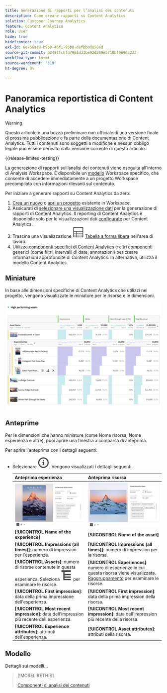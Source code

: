 ```yaml
---
title: Generazione di rapporti per l’analisi dei contenuti
description: Come creare rapporti su Content Analytics
solution: Customer Journey Analytics
feature: Content Analytics
role: User
hide: true
hidefromtoc: true
exl-id: 6e756ae8-b969-46f1-95b8-d8fbb0d058ed
source-git-commit: 62491fcbf37961d33be92d209e5710bf9696c223
workflow-type: tm+mt
source-wordcount: '319'
ht-degree: 0%

---
```


# Panoramica reportistica di Content Analytics

>[!WARNING]
>
>Questo articolo è una bozza preliminare non ufficiale di una versione finale di prossima pubblicazione e fa parte della documentazione di Content Analytics. Tutti i contenuti sono soggetti a modifiche e nessun obbligo legale può essere derivato dalla versione corrente di questo articolo.
>

{{release-limited-testing}}

La generazione di rapporti sull’analisi dei contenuti viene eseguita all’interno di Analysis Workspace. È disponibile un [modello](#template) Workspace specifico, che consente di accedere immediatamente a un progetto Workspace precompilato con informazioni rilevanti sul contenuto.

Per iniziare a generare rapporti su Content Analytics da zero:

1. [Crea un nuovo](/help/analysis-workspace/build-workspace-project/create-projects.md) o [apri un progetto](/help/analysis-workspace/build-workspace-project/open-projects.md) esistente in Workspace.
1. Assicurati di [selezionare una visualizzazione dati](/help/analysis-workspace/c-panels/panels.md#data-view) per la generazione di rapporti di Content Analytics. Il reporting di Content Analytics è disponibile solo per le visualizzazioni dati [configurate](/help/content-analytics/config/configuration.md) per Content Analytics.
1. Trascina una visualizzazione ![Tabella](/help/assets/icons/Table.svg) [Tabella a forma libera](/help/analysis-workspace/visualizations/freeform-table/freeform-table.md) nell&#39;area di lavoro.
1. Utilizza [componenti specifici di Content Analytics](components.md) e altri [componenti](/help/components/overview.md) generici (come filtri, intervalli di date, annotazioni) per creare informazioni approfondite di Content Analytics. In alternativa, utilizza il modello Content Analytics.

## Miniature

In base alle dimensioni specifiche di Content Analytics che utilizzi nel progetto, vengono visualizzate le miniature per le risorse e le dimensioni.

![Miniature di Content Analytics](../assets/aca-thumbnails.png)

## Anteprime

Per le dimensioni che hanno miniature (come Nome risorsa, Nome esperienza e altre), puoi aprire una finestra a comparsa di anteprima.

Per aprire l&#39;anteprima con i dettagli seguenti:

* Selezionare ![InfoOutline](/help/assets/icons/InfoOutline.svg). Vengono visualizzati i dettagli seguenti.

  | Anteprima esperienza | Anteprima risorsa |
  |---|---|
  | ![Anteprima esperienza analisi contenuti](../assets/aca-experience-preview.png) | ![Anteprima risorse di analisi dei contenuti](../assets/aca-asset-preview.png) |
  | **[!UICONTROL Name of the experience]** | **[!UICONTROL Name of the asset]** |
  | **[!UICONTROL Impressions (all times)]**: numero di impression per l&#39;esperienza. | **[!UICONTROL Impressions (all times)]**: numero di impression per la risorsa. |
  | **[!UICONTROL Assets]**: numero di risorse contenute in questa esperienza. Seleziona ![Raggruppamento](/help/assets/icons/Breakdown.svg) per esaminare le risorse. | **[!UICONTROL Experiences]**: numero di esperienze in cui questa risorsa viene visualizzata. [Raggruppamento](/help/assets/icons/Breakdown.svg) per esaminare le risorse. |
  | **[!UICONTROL First impression]**: data della prima impressione dell&#39;esperienza. | **[!UICONTROL First impression]**: data della prima impression della risorsa. |
  | **[!UICONTROL  Most recent impression]**: data dell&#39;impression più recente dell&#39;esperienza. | **[!UICONTROL Most recent impression]**: data dell&#39;impression più recente della risorsa. |
  | **[!UICONTROL Experience attributes]**: attributi dell&#39;esperienza. | **[!UICONTROL Asset attributes]**: attributi della risorsa. |


## Modello

Dettagli sui modelli...


>[!MORELIKETHIS]
>
>[Componenti di analisi dei contenuti](components.md)
>
